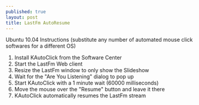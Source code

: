 ```yaml
---
published: true
layout: post
title: LastFm AutoResume
---
```


Ubuntu 10.04 Instructions (substitute any number of automated mouse click softwares for a different OS)

1. Install KAutoClick from the Software Center
2. Start the LastFm Web client
3. Resize the LastFm window to only show the Slideshow
4. Wait for the "Are You Listening" dialog to pop up
5. Start KAutoClick with a 1 minute wait (60000 milliseconds)
6. Move the mouse over the "Resume" button and leave it there
7. KAutoClick automatically resumes the LastFm stream